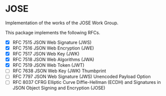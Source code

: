 # JOSE

Implementation of the works of the JOSE Work Group.

This package implements the following RFCs.

- [x] RFC 7515 JSON Web Signature (JWS)
- [x] RFC 7516 JSON Web Encryption (JWE)
- [x] RFC 7517 JSON Web Key (JWK)
- [x] RFC 7518 JSON Web Algorithms (JWA)
- [x] RFC 7519 JSON Web Token (JWT)
- [ ] RFC 7638 JSON Web Key (JWK) Thumbprint
- [ ] RFC 7797 JSON Web Signature (JWS) Unencoded Payload Option
- [ ] RFC 8037 CFRG Elliptic Curve Diffie-Hellman (ECDH) and Signatures in JSON Object Signing and Encryption (JOSE)
